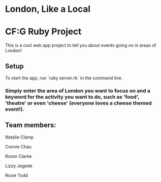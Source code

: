 # London, Like a Local
<h1>CF:G Ruby Project</h1>

This is a cool web app project to tell you about events going on in areas of London!

<h2> Setup </h2>
To start the app, run `ruby server.rb` in the command line.

<h3>Simply enter the area of London you want to focus on and a keyword for the activity you want to do, such as 'food', 'theatre' or even 'cheese' (everyone loves a cheese themed event!).</h3>

<h2>Team members:</h2>

<p>Natalie Clamp
<p>Connie Chau
<p>Roisin Clarke
<p>Lizzy Jegede
<p>Rosie Todd

